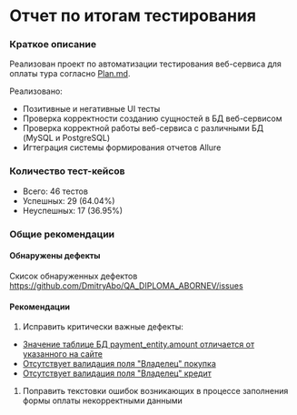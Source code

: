 # Отчет по итогам тестирования
### Краткое описание
Реализован проект по автоматизации тестирования веб-сервиса для оплаты тура согласно [Plan.md](Plan.md).  

Реализовано:
* Позитивные и негативные UI тесты
* Проверка корректности созданию сущностей в БД веб-сервисом
* Проверка корректной работы веб-сервиса с различными БД (MySQL и PostgreSQL)
* Игтеграция системы формирования отчетов Allure

### Количество тест-кейсов
* Всего: 46 тестов
* Успешных: 29 (64.04%)
* Неуспешных: 17 (36.95%)
  
### Общие рекомендации
#### Обнаружены дефекты
Скисок обнаруженных дефектов https://github.com/DmitryAbo/QA_DIPLOMA_ABORNEV/issues

#### Рекомендации
1. Исправить критически важные дефекты:
  - [Значение таблице БД payment_entity.amount отличается от указанного на сайте](https://github.com/DmitryAbo/QA_DIPLOMA_ABORNEV/issues/1)
  - [Отсутствует валидация поля "Владелец" покупка](https://github.com/DmitryAbo/QA_DIPLOMA_ABORNEV/issues/11)
  - [Отсутствует валидация поля "Владелец" кредит](https://github.com/DmitryAbo/QA_DIPLOMA_ABORNEV/issues/10)

1. Поправить текстовки ошибок возникающих в процессе заполнения формы оплаты некорректными данными






